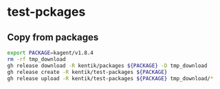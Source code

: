 # test-pckages

## Copy from packages
```bash
export PACKAGE=kagent/v1.8.4
rm -rf tmp_download
gh release download -R kentik/packages ${PACKAGE} -D tmp_download
gh release create -R kentik/test-packages ${PACKAGE}
gh release upload -R kentik/test-packages ${PACKAGE} tmp_download/*
```
